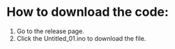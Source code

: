 # How to download the code:
1. Go to the release page.
2. Click the Untitled_01.ino to download the file.
